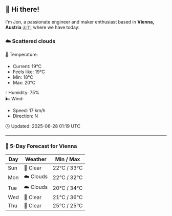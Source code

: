 ## 👋 Hi there!

I'm Jon, a passionate engineer and maker enthusiast based in **Vienna, Austria** 🇦🇹, where we have today:

### ☁️ Scattered clouds 

🌡️ Temperature: 
* Current: 19°C
* Feels like: 19°C
* Min: 18°C 
* Max: 20°C  

💧 Humidity: 75%  
🌬️ Wind: 
* Speed: 17 km/h 
* Direction: N  

🕒 Updated: 2025-06-28 01:19 UTC

---

### 📅 5-Day Forecast for Vienna

| Day | Weather | Min / Max |
|-----|---------|------------|
| Sun | 🌙 Clear | 22°C / 33°C |
| Mon | ☁️ Clouds | 22°C / 32°C |
| Tue | ☁️ Clouds | 20°C / 34°C |
| Wed | 🌙 Clear | 21°C / 36°C |
| Thu | 🌙 Clear | 25°C / 25°C |
